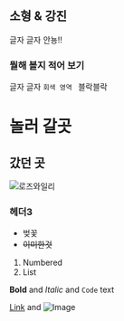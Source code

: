 ## 소형 & 강진

글자 글자 안뇽!!

### 뭘해 볼지 적어 보기

글자 글자
```회색 영역 ```
블락블락

# 놀러 갈곳

## 갔던 곳
![로즈와일리](https://raw.githubusercontent.com/LeeKangJin/SoJin/gh-pages/%EB%A1%9C%EC%A6%88%EC%99%80%EC%9D%BC%EB%A6%AC.jpg)
### 헤더3

- 벚꽃
- ~~이미한것~~

1. Numbered
2. List

**Bold** and _Italic_ and `Code` text

[Link](url) and ![Image](src)
```
